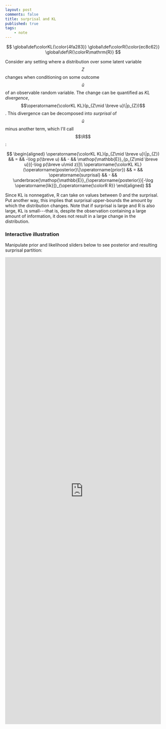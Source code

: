 ```yaml
---
layout: post
comments: false
title: surprisal and KL
published: true 
tags:
    - note
---
```


$$
\global\def\colorKL{\color{4fa283}}
\global\def\colorR{\color{ec8c62}}
\global\def\R{\colorR\mathrm{R}}
$$

Consider any setting where a distribution over some latent variable $$Z$$ changes when conditioning on some outcome $$\breve u$$ of an observable random variable.  The change can be quantified as _KL divergence_, $$\operatorname{\colorKL KL}(p_{Z\mid \breve u}\|p_{Z})$$. This divergence can be decomposed into _surprisal_ of $$\breve u$$ minus another term, which I'll call $$\R$$:

$$
\begin{aligned}
  \operatorname{\colorKL KL}(p_{Z\mid \breve u}\|p_{Z})
  && = && -\log p(\breve u) 
  && - && \mathop{\mathbb{E}}_{p_{Z\mid \breve u}}[-\log p(\breve u\mid z)]\\
  \operatorname{\colorKL KL}(\operatorname{posterior}\|\operatorname{prior}) 
  && = && \operatorname{surprisal} 
  && - &&
  \underbrace{\mathop{\mathbb{E}}_{\operatorname{posterior}}[-\log \operatorname{lik}]}_{\operatorname{\colorR R}}
\end{aligned}
$$

Since KL is nonnegative, R can take on values between 0 and the surprisal. Put another way, this implies that surprisal upper-bounds the amount by which the distribution changes. Note that if surprisal is large and R is also large, KL is small---that is, despite the observation containing a large amount of information, it does not result in a large change in the distribution.

### Interactive illustration

Manipulate prior and likelihood sliders below to see posterior and resulting surprisal partition:

<iframe width="100%" height="1509" frameborder="0"
  src="https://observablehq.com/embed/@postylem/kl-and-surprisal?cells=viewof+showOtherKL%2Cplot1_1%2Cplot1_2%2Cviewof+dim%2Cviewof+useLogInput%2Cviewof+allowZeroes%2Cinput1%2Cviewof+scale_prior%2Cviewof+scale_likelihood%2Cviewof+applyScaleLikelihood1%2Cmodification_plots%2Cviewof+whetherPlotLogSpace%2Cviewof+maxUnits%2Cviewof+base"></iframe>

